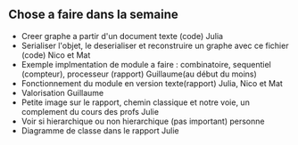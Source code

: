 ## Chose a faire dans la semaine 

+	Creer graphe a partir d'un document texte (code) Julia 
+	Serialiser l'objet, le deserialiser et reconstruire un graphe avec ce fichier (code) Nico et Mat
+	Exemple implmentation de module a faire : combinatoire, sequentiel (compteur), processeur (rapport) Guillaume(au début du moins)
+	Fonctionnement du module en version texte(rapport) Julia, Nico et Mat
+	Valorisation Guillaume
+	Petite image sur le rapport, chemin classique et notre voie, un complement du cours des profs Julie
+	Voir si hierarchique ou non hierarchique (pas important) personne 
+	Diagramme de classe dans le rapport Julie
